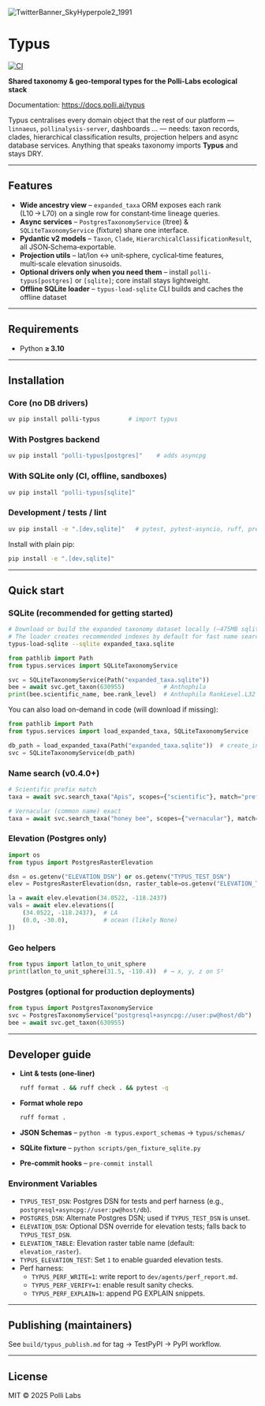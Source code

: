 ![TwitterBanner\_SkyHyperpole2\_1991](https://github.com/user-attachments/assets/be996e61-d7f0-42aa-a38b-dae32e8f40f7)

# Typus

[![CI](https://github.com/polli-labs/typus/actions/workflows/ci.yml/badge.svg)](https://github.com/polli-labs/typus/actions/workflows/ci.yml)

**Shared taxonomy & geo‑temporal types for the Polli‑Labs ecological stack**

Documentation: https://docs.polli.ai/typus

Typus centralises every domain object that the rest of our platform —
`linnaeus`, `pollinalysis-server`, dashboards … — needs: taxon records,
clades, hierarchical classification results, projection helpers and async
database services. Anything that speaks taxonomy imports **Typus** and stays DRY.

---

## Features

* **Wide ancestry view** – `expanded_taxa` ORM exposes each rank (L10 → L70)
  on a single row for constant‑time lineage queries.
* **Async services** – `PostgresTaxonomyService` (ltree) &
  `SQLiteTaxonomyService` (fixture) share one interface.
* **Pydantic v2 models** – `Taxon`, `Clade`,
  `HierarchicalClassificationResult`, all JSON‑Schema‑exportable.
* **Projection utils** – lat/lon ↔ unit‑sphere, cyclical‑time features,
  multi‑scale elevation sinusoids.
* **Optional drivers only when you need them** – install
  `polli-typus[postgres]` or `[sqlite]`; core install stays lightweight.
* **Offline SQLite loader** – `typus-load-sqlite` CLI builds and caches the offline dataset

---

## Requirements

* Python **≥ 3.10**

---

## Installation

### Core (no DB drivers)

```bash
uv pip install polli-typus        # import typus
```

### With Postgres backend

```bash
uv pip install "polli-typus[postgres]"    # adds asyncpg
```

### With SQLite only (CI, offline, sandboxes)

```bash
uv pip install "polli-typus[sqlite]"
```

### Development / tests / lint

```bash
uv pip install -e ".[dev,sqlite]"   # pytest, pytest-asyncio, ruff, pre-commit, aiosqlite …
```

Install with plain pip:

```bash
pip install -e ".[dev,sqlite]"
```

---

## Quick start

### SQLite (recommended for getting started)

```bash
# Download or build the expanded taxonomy dataset locally (~475MB sqlite / ~440MB tsv.gz)
# The loader creates recommended indexes by default for fast name search
typus-load-sqlite --sqlite expanded_taxa.sqlite
```

```python
from pathlib import Path
from typus.services import SQLiteTaxonomyService

svc = SQLiteTaxonomyService(Path("expanded_taxa.sqlite"))
bee = await svc.get_taxon(630955)           # Anthophila
print(bee.scientific_name, bee.rank_level)  # Anthophila RankLevel.L32
```

You can also load on-demand in code (will download if missing):

```python
from pathlib import Path
from typus.services import load_expanded_taxa, SQLiteTaxonomyService

db_path = load_expanded_taxa(Path("expanded_taxa.sqlite"))  # create_indexes=True by default
svc = SQLiteTaxonomyService(db_path)
```

### Name search (v0.4.0+)

```python
# Scientific prefix match
taxa = await svc.search_taxa("Apis", scopes={"scientific"}, match="prefix")

# Vernacular (common name) exact
taxa = await svc.search_taxa("honey bee", scopes={"vernacular"}, match="exact")
```

### Elevation (Postgres only)

```python
import os
from typus import PostgresRasterElevation

dsn = os.getenv("ELEVATION_DSN") or os.getenv("TYPUS_TEST_DSN")
elev = PostgresRasterElevation(dsn, raster_table=os.getenv("ELEVATION_TABLE", "elevation_raster"))

la = await elev.elevation(34.0522, -118.2437)
vals = await elev.elevations([
    (34.0522, -118.2437),  # LA
    (0.0, -30.0),          # ocean (likely None)
])
```

### Geo helpers

```python
from typus import latlon_to_unit_sphere
print(latlon_to_unit_sphere(31.5, -110.4))  # → x, y, z on S²
```

### Postgres (optional for production deployments)

```python
from typus import PostgresTaxonomyService
svc = PostgresTaxonomyService("postgresql+asyncpg://user:pw@host/db")
bee = await svc.get_taxon(630955)
```

---

## Developer guide

* **Lint & tests (one‑liner)**

  ```bash
  ruff format . && ruff check . && pytest -q
  ```

* **Format whole repo**

  ```bash
  ruff format .
  ```

* **JSON Schemas** – `python -m typus.export_schemas` → `typus/schemas/`

* **SQLite fixture** – `python scripts/gen_fixture_sqlite.py`

* **Pre‑commit hooks** – `pre-commit install`

### Environment Variables

- `TYPUS_TEST_DSN`: Postgres DSN for tests and perf harness (e.g., `postgresql+asyncpg://user:pw@host/db`).
- `POSTGRES_DSN`: Alternate Postgres DSN; used if `TYPUS_TEST_DSN` is unset.
- `ELEVATION_DSN`: Optional DSN override for elevation tests; falls back to `TYPUS_TEST_DSN`.
- `ELEVATION_TABLE`: Elevation raster table name (default: `elevation_raster`).
- `TYPUS_ELEVATION_TEST`: Set `1` to enable guarded elevation tests.
- Perf harness:
  - `TYPUS_PERF_WRITE=1`: write report to `dev/agents/perf_report.md`.
  - `TYPUS_PERF_VERIFY=1`: enable result sanity checks.
  - `TYPUS_PERF_EXPLAIN=1`: append PG EXPLAIN snippets.

---

## Publishing (maintainers)

See `build/typus_publish.md` for tag → TestPyPI → PyPI workflow.

---

## License

MIT © 2025 Polli Labs
